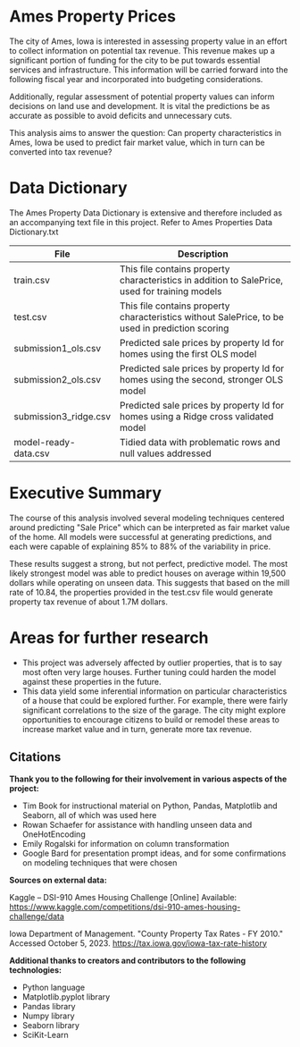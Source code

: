 # Ames Property Prices

The city of Ames, Iowa is interested in assessing property value in an effort to collect information on potential tax revenue. This revenue makes up a significant portion of funding for the city to be put towards essential services and infrastructure. This information will be carried forward into the following fiscal year and incorporated into budgeting considerations. 

Additionally, regular assessment of potential property values can inform decisions on land use and development. It is vital the predictions be as accurate as possible to avoid deficits and unnecessary cuts.

This analysis aims to answer the question: Can property characteristics in Ames, Iowa be used to predict fair market value, which in turn can be converted into tax revenue? 

# Data Dictionary

The Ames Property Data Dictionary is extensive and therefore included as an accompanying text file in this project. Refer to Ames Properties Data Dictionary.txt

|File|Description|
|---|---|
|train.csv| This file contains property characteristics in addition to SalePrice, used for training models
|test.csv| This file contains property characteristics without SalePrice, to be used in prediction scoring
|submission1_ols.csv | Predicted sale prices by property Id for homes using the first OLS model
|submission2_ols.csv | Predicted sale prices by property Id for homes using the second, stronger OLS model
|submission3_ridge.csv | Predicted sale prices by property Id for homes using a Ridge cross validated model
|model-ready-data.csv | Tidied data with problematic rows and null values addressed


# Executive Summary

The course of this analysis involved several modeling techniques centered around predicting "Sale Price" which can be interpreted as fair market value of the home. All models were successful at generating predictions, and each were capable of explaining 85% to 88% of the variability in price. 

These results suggest a strong, but not perfect, predictive model. The most likely strongest model was able to predict houses on average within 19,500 dollars while operating on unseen data. This suggests that based on the mill rate of 10.84, the properties provided in the test.csv file would generate property tax revenue of about 1.7M dollars. 


# Areas for further research

- This project was adversely affected by outlier properties, that is to say most often very large houses. Further tuning could harden the model against these properties in the future. 
- This data yield some inferential information on particular characteristics of a house that could be explored further. For example, there were fairly significant correlations to the size of the garage. The city might explore opportunities to encourage citizens to build or remodel these areas to increase market value and in turn, generate more tax revenue. 

## Citations

**Thank you to the following for their involvement in various aspects of the project:**

- Tim Book for instructional material on Python, Pandas, Matplotlib and Seaborn, all of which was used here
- Rowan Schaefer for assistance with handling unseen data and OneHotEncoding
- Emily Rogalski for information on column transformation
- Google Bard for presentation prompt ideas, and for some confirmations on modeling techniques that were chosen


**Sources on external data:**

Kaggle – DSI-910 Ames Housing Challenge  [Online] Available: https://www.kaggle.com/competitions/dsi-910-ames-housing-challenge/data

Iowa Department of Management. "County Property Tax Rates - FY 2010." Accessed October 5, 2023. https://tax.iowa.gov/iowa-tax-rate-history


**Additional thanks to creators and contributors to the following technologies:**

- Python language
- Matplotlib.pyplot library 
- Pandas library
- Numpy library
- Seaborn library
- SciKit-Learn

